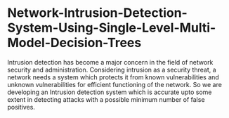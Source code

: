 # Network-Intrusion-Detection-System-Using-Single-Level-Multi-Model-Decision-Trees
Intrusion detection has become a major concern in the field of network security and administration. Considering intrusion as a security threat, a network needs a system which protects it from known vulnerabilities and unknown vulnerabilities for efficient functioning of the network. So we are developing an Intrusion detection system which is accurate upto some extent in detecting attacks with a possible minimum number of false positives.
